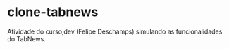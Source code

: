 # clone-tabnews
Atividade do curso,dev (Felipe Deschamps) simulando as funcionalidades do TabNews. 
